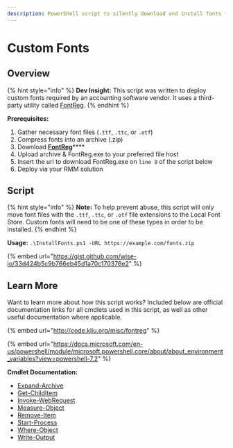 ```yaml
---
description: PowerShell script to silently download and install fonts from a zip archive.
---
```


# Custom Fonts

## Overview

{% hint style="info" %}
**Dev Insight:** This script was written to deploy custom fonts required by an accounting software vendor. It uses a third-party utility called [FontReg](http://code.kliu.org/misc/fontreg/).
{% endhint %}

**Prerequisites:**

1. Gather necessary font files (`.ttf`, `.ttc`, or `.otf`)
2. Compress fonts into an archive (.zip)
3. Download [**FontReg**](http://code.kliu.org/misc/fontreg/)****
4. Upload archive & FontReg.exe to your preferred file host
5. Insert the url to download FontReg.exe on `line 9` of the script below
6. Deploy via your RMM solution

## Script

{% hint style="info" %}
**Note:** To help prevent abuse, this script will only move font files with the `.ttf`, `.ttc`, or `.otf` file extensions to the Local Font Store. Custom fonts will need to be one of these types in order to be installed.
{% endhint %}

**Usage:** `.\InstallFonts.ps1 -URL https://example.com/fonts.zip`

{% embed url="https://gist.github.com/wise-io/33d424b5c9b766eb45d1a70c170376e2" %}

## Learn More

Want to learn more about how this script works? Included below are official documentation links for all cmdlets used in this script, as well as other useful documentation where applicable.

{% embed url="http://code.kliu.org/misc/fontreg" %}

{% embed url="https://docs.microsoft.com/en-us/powershell/module/microsoft.powershell.core/about/about_environment_variables?view=powershell-7.2" %}

**Cmdlet Documentation:**

* [Expand-Archive](https://docs.microsoft.com/en-us/powershell/module/microsoft.powershell.archive/expand-archive?view=powershell-7.2)
* [Get-ChildItem](https://docs.microsoft.com/en-us/powershell/module/microsoft.powershell.management/get-childitem?view=powershell-7.2)
* [Invoke-WebRequest](https://docs.microsoft.com/en-us/powershell/module/microsoft.powershell.utility/invoke-webrequest?view=powershell-7.2)
* [Measure-Object](https://docs.microsoft.com/en-us/powershell/module/microsoft.powershell.utility/measure-object?view=powershell-7.2)
* [Remove-Item](https://docs.microsoft.com/en-us/powershell/module/microsoft.powershell.management/remove-item?view=powershell-7.2)
* [Start-Process](https://docs.microsoft.com/en-us/powershell/module/microsoft.powershell.management/start-process?view=powershell-7.2)
* [Where-Object](https://docs.microsoft.com/en-us/powershell/module/microsoft.powershell.core/where-object?view=powershell-7.2)
* [Write-Output](https://docs.microsoft.com/en-us/powershell/module/microsoft.powershell.utility/write-output?view=powershell-7.2)
